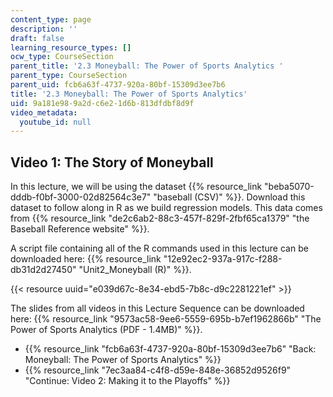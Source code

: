 ```yaml
---
content_type: page
description: ''
draft: false
learning_resource_types: []
ocw_type: CourseSection
parent_title: '2.3 Moneyball: The Power of Sports Analytics '
parent_type: CourseSection
parent_uid: fcb6a63f-4737-920a-80bf-15309d3ee7b6
title: '2.3 Moneyball: The Power of Sports Analytics'
uid: 9a181e98-9a2d-c6e2-1d6b-813dfdbf8d9f
video_metadata:
  youtube_id: null
---
```

## Video 1: The Story of Moneyball

In this lecture, we will be using the dataset {{% resource_link "beba5070-dddb-f0bf-3000-02d82564c3e7" "baseball (CSV)" %}}. Download this dataset to follow along in R as we build regression models. This data comes from {{% resource_link "de2c6ab2-88c3-457f-829f-2fbf65ca1379" "the Baseball Reference website" %}}.

A script file containing all of the R commands used in this lecture can be downloaded here: {{% resource_link "12e92ec2-937a-917c-f288-db31d2d27450" "Unit2_Moneyball (R)" %}}.

{{< resource uuid="e039d67c-8e34-ebd5-7b8c-d9c2281221ef" >}}

The slides from all videos in this Lecture Sequence can be downloaded here: {{% resource_link "9573ac58-9ee6-5559-695b-b7ef1962866b" "The Power of Sports Analytics (PDF - 1.4MB)" %}}.

- {{% resource_link "fcb6a63f-4737-920a-80bf-15309d3ee7b6" "Back: Moneyball: The Power of Sports Analytics" %}}
- {{% resource_link "7ec3aa84-c4f8-d59e-848e-36852d9526f9" "Continue: Video 2: Making it to the Playoffs" %}}